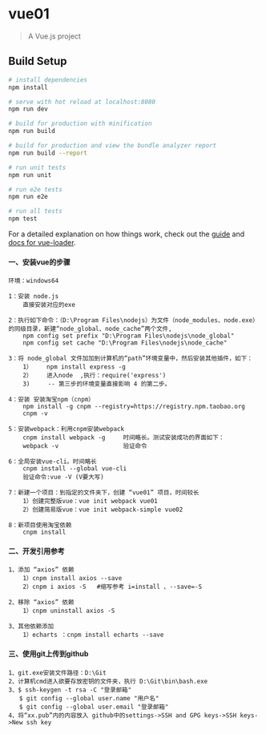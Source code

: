 # vue01

> A Vue.js project

## Build Setup

``` bash
# install dependencies
npm install

# serve with hot reload at localhost:8080
npm run dev

# build for production with minification
npm run build

# build for production and view the bundle analyzer report
npm run build --report

# run unit tests
npm run unit

# run e2e tests
npm run e2e

# run all tests
npm test
```

For a detailed explanation on how things work, check out the [guide](http://vuejs-templates.github.io/webpack/) and [docs for vue-loader](http://vuejs.github.io/vue-loader).


#### 一、安装vue的步骤
    环境：windows64

    1：安装 node.js
        直接安装对应的exe

    2：执行如下命令：（D:\Program Files\nodejs）为文件（node_modules、node.exe）的同级目录，新建“node_global、node_cache”两个文件,
        npm config set prefix "D:\Program Files\nodejs\node_global"
        npm config set cache "D:\Program Files\nodejs\node_cache"

    3：将 node_global 文件加加到计算机的“path”环境变量中，然后安装其他插件，如下：
        1）    npm install express -g
        2）    进入node  ,执行：require('express')
        3)     -- 第三步的环境变量直接影响 4 的第二步。

    4：安装 安装淘宝npm（cnpm）
        npm install -g cnpm --registry=https://registry.npm.taobao.org
        cnpm -v

    5：安装webpack：利用cnpm安装webpack
        cnpm install webpack -g     时间略长。测试安装成功的界面如下：
        webpack -v                  验证命令

    6：全局安装vue-cli。时间略长
        cnpm install --global vue-cli
        验证命令:vue -V (V要大写)

    7：新建一个项目：到指定的文件夹下，创建 “vue01” 项目，时间较长
        1）创建完整版vue：vue init webpack vue01
        2）创建简易版vue：vue init webpack-simple vue02

    8：新项目使用淘宝依赖
        cnpm install


#### 二、开发引用参考
    1、添加 “axios” 依赖
        1）cnpm install axios --save
        2）cnpm i axios -S   #缩写参考 i=install 、--save=-S

    2、移除 “axios” 依赖
        1）cnpm uninstall axios -S

    3、其他依赖添加
        1）echarts ：cnpm install echarts --save

#### 三、使用git上传到github
    1、git.exe安装文件路径：D:\Git
    2、计算机cmd进入欲要存放密钥的文件夹，执行 D:\Git\bin\bash.exe
    3、$ ssh-keygen -t rsa -C "登录邮箱"
       $ git config --global user.name "用户名"
       $ git config --global user.email "登录邮箱"
    4、将“xx.pub”内的内容放入 github中的settings->SSH and GPG keys->SSH keys->New ssh key
